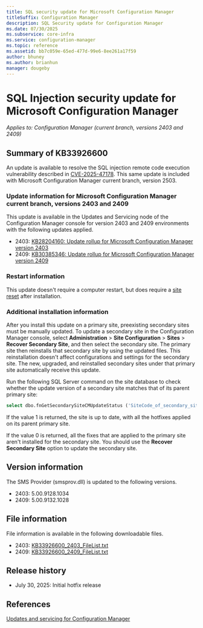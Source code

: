 ```yaml
---
title: SQL security update for Microsoft Configuration Manager
titleSuffix: Configuration Manager
description: SQL Security update for Configuration Manager
ms.date: 07/30/2025
ms.subservice: core-infra
ms.service: configuration-manager
ms.topic: reference
ms.assetid: bb7c059e-65ed-477d-99e6-8ee261a17f59
author: bhuney
ms.author: brianhun
manager: dougeby
---
```


# SQL Injection security update for Microsoft Configuration Manager

*Applies to: Configuration Manager (current branch, versions 2403 and 2409)*

## Summary of KB33926600
<!-- 33926600 -->
An update is available to resolve the SQL injection remote code execution vulnerability described in [CVE-2025-47178](https://msrc.microsoft.com/update-guide/en-US/vulnerability/CVE-2025-47178). This same update is included with Microsoft Configuration Manager current branch, version 2503.

### Update information for Microsoft Configuration Manager current branch, versions 2403 and 2409

This update is available in the Updates and Servicing node of the Configuration Manager console for version 2403 and 2409 environments with the following updates applied.
- 2403: [KB28204160: Update rollup for Microsoft Configuration Manager version 2403](../2403/28204160.md)
- 2409: [KB30385346: Update rollup for Microsoft Configuration Manager version 2409](../2409/30385346.md)

### Restart information

This update doesn't require a computer restart, but does require a [site reset](../../core/servers/manage/modify-your-infrastructure.md#bkmk_reset) after installation.

### Additional installation information

After you install this update on a primary site, preexisting secondary sites must be manually updated. To update a secondary site in the Configuration Manager console, select **Administration** > **Site Configuration** > **Sites** >  **Recover Secondary Site**, and then select the secondary site. The primary site then reinstalls that secondary site by using the updated files. This reinstallation doesn't affect configurations and settings for the secondary site. The new, upgraded, and reinstalled secondary sites under that primary site automatically receive this update.

Run the following SQL Server command on the site database to check whether the update version of a secondary site matches that of its parent primary site:
   ```sql
   select dbo.fnGetSecondarySiteCMUpdateStatus ('SiteCode_of_secondary_site')
   ```
If the value 1 is returned, the site is up to date, with all the hotfixes applied on its parent primary site.

If the value 0 is returned, all the fixes that are applied to the primary site aren't installed for the secondary site. You should use the **Recover Secondary Site** option to update the secondary site.

## Version information
The SMS Provider (smsprov.dll) is updated to the following versions.
- 2403: 5.00.9128.1034
- 2409: 5.00.9132.1028

## File information
File information is available in the following downloadable files.
- 2403: [KB33926600_2403_FileList.txt](https://aka.ms/KB33926600_2403_FileList)
- 2409: [KB33926600_2409_FileList.txt](https://aka.ms/KB33926600_2409_FileList)

## Release history
- July 30, 2025: Initial hotfix release

## References
[Updates and servicing for Configuration Manager](../../core/servers/manage/updates.md)